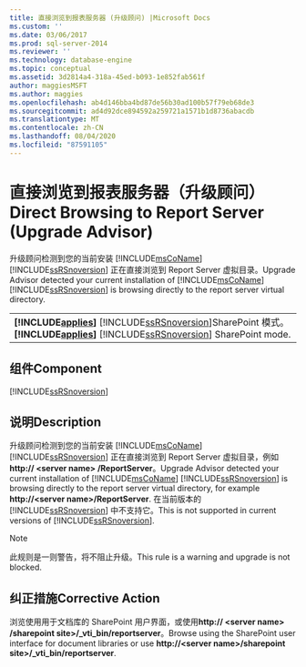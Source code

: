 ```yaml
---
title: 直接浏览到报表服务器 (升级顾问) |Microsoft Docs
ms.custom: ''
ms.date: 03/06/2017
ms.prod: sql-server-2014
ms.reviewer: ''
ms.technology: database-engine
ms.topic: conceptual
ms.assetid: 3d2814a4-318a-45ed-b093-1e852fab561f
author: maggiesMSFT
ms.author: maggies
ms.openlocfilehash: ab4d146bba4bd87de56b30ad100b57f79eb68de3
ms.sourcegitcommit: ad4d92dce894592a259721a1571b1d8736abacdb
ms.translationtype: MT
ms.contentlocale: zh-CN
ms.lasthandoff: 08/04/2020
ms.locfileid: "87591105"
---
```

# <a name="direct-browsing-to-report-server-upgrade-advisor"></a><span data-ttu-id="6ed37-102">直接浏览到报表服务器（升级顾问）</span><span class="sxs-lookup"><span data-stu-id="6ed37-102">Direct Browsing to Report Server (Upgrade Advisor)</span></span>
  <span data-ttu-id="6ed37-103">升级顾问检测到您的当前安装 [!INCLUDE[msCoName](../../includes/msconame-md.md)] [!INCLUDE[ssRSnoversion](../../includes/ssrsnoversion-md.md)] 正在直接浏览到 Report Server 虚拟目录。</span><span class="sxs-lookup"><span data-stu-id="6ed37-103">Upgrade Advisor detected your current installation of [!INCLUDE[msCoName](../../includes/msconame-md.md)] [!INCLUDE[ssRSnoversion](../../includes/ssrsnoversion-md.md)] is browsing directly to the report server virtual directory.</span></span>  
  
||  
|-|  
|<span data-ttu-id="6ed37-104">**[!INCLUDE[applies](../../includes/applies-md.md)]**  [!INCLUDE[ssRSnoversion](../../includes/ssrsnoversion-md.md)]SharePoint 模式。</span><span class="sxs-lookup"><span data-stu-id="6ed37-104">**[!INCLUDE[applies](../../includes/applies-md.md)]**  [!INCLUDE[ssRSnoversion](../../includes/ssrsnoversion-md.md)] SharePoint mode.</span></span>|  
  
## <a name="component"></a><span data-ttu-id="6ed37-105">组件</span><span class="sxs-lookup"><span data-stu-id="6ed37-105">Component</span></span>  
 [!INCLUDE[ssRSnoversion](../../includes/ssrsnoversion-md.md)]  
  
## <a name="description"></a><span data-ttu-id="6ed37-106">说明</span><span class="sxs-lookup"><span data-stu-id="6ed37-106">Description</span></span>  
 <span data-ttu-id="6ed37-107">升级顾问检测到您的当前安装 [!INCLUDE[msCoName](../../includes/msconame-md.md)] [!INCLUDE[ssRSnoversion](../../includes/ssrsnoversion-md.md)] 正在直接浏览到 Report Server 虚拟目录，例如**http:// \<server name> /ReportServer**。</span><span class="sxs-lookup"><span data-stu-id="6ed37-107">Upgrade Advisor detected your current installation of [!INCLUDE[msCoName](../../includes/msconame-md.md)] [!INCLUDE[ssRSnoversion](../../includes/ssrsnoversion-md.md)] is browsing directly to the report server virtual directory, for example **http://\<server name>/ReportServer**.</span></span> <span data-ttu-id="6ed37-108">在当前版本的 [!INCLUDE[ssRSnoversion](../../includes/ssrsnoversion-md.md)] 中不支持它。</span><span class="sxs-lookup"><span data-stu-id="6ed37-108">This is not supported in current versions of [!INCLUDE[ssRSnoversion](../../includes/ssrsnoversion-md.md)].</span></span>  
  
> [!NOTE]  
>  <span data-ttu-id="6ed37-109">此规则是一则警告，将不阻止升级。</span><span class="sxs-lookup"><span data-stu-id="6ed37-109">This rule is a warning and upgrade is not blocked.</span></span>  
  
## <a name="corrective-action"></a><span data-ttu-id="6ed37-110">纠正措施</span><span class="sxs-lookup"><span data-stu-id="6ed37-110">Corrective Action</span></span>  
 <span data-ttu-id="6ed37-111">浏览使用用于文档库的 SharePoint 用户界面，或使用**http:// \<server name> /sharepoint site>/_vti_bin/reportserver**。</span><span class="sxs-lookup"><span data-stu-id="6ed37-111">Browse using the SharePoint user interface for document libraries or use **http://\<server name>/sharepoint site>/_vti_bin/reportserver**.</span></span>  
  
  
